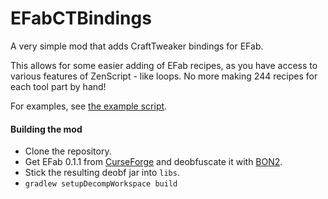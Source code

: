 # EFabCTBindings
A very simple mod that adds CraftTweaker bindings for EFab.

This allows for some easier adding of EFab recipes, as you have access to various features of ZenScript - like loops.
No more making 244 recipes for each tool part by hand!

For examples, see [the example script](Example-Script.zs).

#### Building the mod

* Clone the repository.
* Get EFab 0.1.1 from [CurseForge](https://minecraft.curseforge.com/projects/efab) and deobfuscate it with [BON2](https://github.com/tterrag1098/BON2).
* Stick the resulting deobf jar into `libs`.
* `gradlew setupDecompWorkspace build`